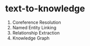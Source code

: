 # text-to-knowledge

1. Coreference Resolution
2. Named Entity Linking
3. Relationship Extraction
4. Knowledge Graph
